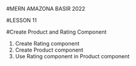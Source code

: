 #MERN AMAZONA BASIR 2022

#LESSON 11

#Create Product and Rating Component

1. Create Rating component
2. Create Product component
3. Use Rating component in Product component

